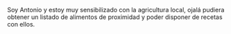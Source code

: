 Soy Antonio y estoy muy sensibilizado con la agricultura local, ojalá pudiera obtener un listado de alimentos de proximidad y poder disponer de recetas con ellos.
